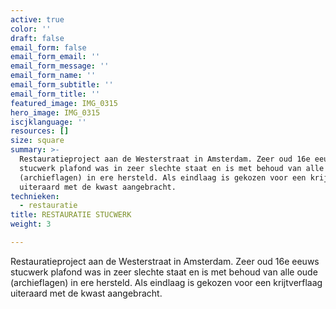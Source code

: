 ```yaml
---
active: true
color: ''
draft: false
email_form: false
email_form_email: ''
email_form_message: ''
email_form_name: ''
email_form_subtitle: ''
email_form_title: ''
featured_image: IMG_0315
hero_image: IMG_0315
iscjklanguage: ''
resources: []
size: square
summary: >-
  Restauratieproject aan de Westerstraat in Amsterdam. Zeer oud 16e eeuws
  stucwerk plafond was in zeer slechte staat en is met behoud van alle oude
  (archieflagen) in ere hersteld. Als eindlaag is gekozen voor een krijtverflaag
  uiteraard met de kwast aangebracht.
technieken:
  - restauratie
title: RESTAURATIE STUCWERK
weight: 3

---
```


Restauratieproject aan de Westerstraat in Amsterdam. Zeer oud 16e eeuws stucwerk plafond was in zeer slechte staat en is met behoud van alle oude (archieflagen) in ere hersteld. Als eindlaag is gekozen voor een krijtverflaag uiteraard met de kwast aangebracht.